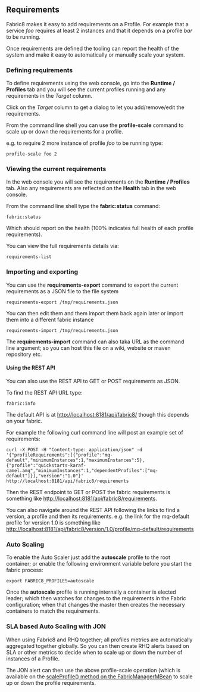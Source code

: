 ## Requirements

Fabric8 makes it easy to add requirements on a Profile. For example that a service _foo_ requires at least 2 instances and that it depends on a profile _bar_ to be running.

Once requirements are defined the tooling can report the health of the system and make it easy to automatically or manually scale your system.

### Defining requirements

To define requirements using the web console, go into the **Runtime / Profiles** tab and you will see the current profiles running and any requirements in the _Target_ column.

Click on the _Target_ column to get a dialog to let you add/remove/edit the requirements.

From the command line shell you can use the **profile-scale** command to scale up or down the requirements for a profile.

e.g. to require 2 more instance of profile _foo_ to be running type:

    profile-scale foo 2

### Viewing the current requirements

In the web console you will see the requirements on the **Runtime / Profiles** tab. Also any requirements are reflected on the **Health** tab in the web console.

From the command line shell type the **fabric:status** command:

    fabric:status

Which should report on the health (100% indicates full health of each profile requirements).

You can view the full requirements details via:

    requirements-list

### Importing and exporting

You can use the **requirements-export** command to export the current requirements as a JSON file to the file system

    requirements-export /tmp/requirements.json

You can then edit them and them import them back again later or import them into a different fabric instance

    requirements-import /tmp/requirements.json

The **requirements-import** command can also taka URL as the command line argument; so you can host this file on a wiki, website or maven repository etc.

#### Using the REST API

You can also use the REST API to GET or POST requirements as JSON.

To find the REST API URL type:

    fabric:info

The default API is at [http://localhost:8181/api/fabric8/](http://localhost:8181/api/fabric8/) though this depends on your fabric.

For example the following curl command line will post an example set of requirements:

    curl -X POST -H "Content-type: application/json" -d '{"profileRequirements":[{"profile":"mq-default","minimumInstances":1,"maximumInstances":5},{"profile":"quickstarts-karaf-camel.amq","minimumInstances":1,"dependentProfiles":["mq-default"]}],"version":"1.0"}' http://localhost:8181/api/fabric8/requirements

Then the REST endpoint to GET or POST the fabric requirements is something like [http://localhost:8181/api/fabric8/requirements](http://localhost:8181/api/fabric8/requirements).

You can also navigate around the REST API following the links to find a version, a profile and then its requirements. e.g. the link for the mq-default profile for version 1.0 is something like [http://localhost:8181/api/fabric8/version/1.0/profile/mq-default/requirements](http://localhost:8181/api/fabric8/version/1.0/profile/mq-default/requirements)


### Auto Scaling

To enable the Auto Scaler just add the **autoscale** profile to the root container; or enable the following environment variable before you start the fabric process:

    export FABRIC8_PROFILES=autoscale

Once the **autoscale** profile is running internally a container is elected leader; which then watches for changes to the requirements in the Fabric configuration; when that changes the master then creates the necessary containers to match the requirements.

### SLA based Auto Scaling with JON

When using Fabric8 and RHQ together; all profiles metrics are automatically aggregated together globally. So you can then create RHQ alerts based on SLA or other metrics to decide when to scale up or down the number of instances of a Profile.

The JON alert can then use the above profile-scale operation (which is available on the [scaleProfile() method on the FabricManagerMBean](https://github.com/fabric8io/fabric8/blob/master/fabric/fabric-core/src/main/java/io/fabric8/api/jmx/FabricManagerMBean.java#L223-223) to scale up or down the profile requirements.
